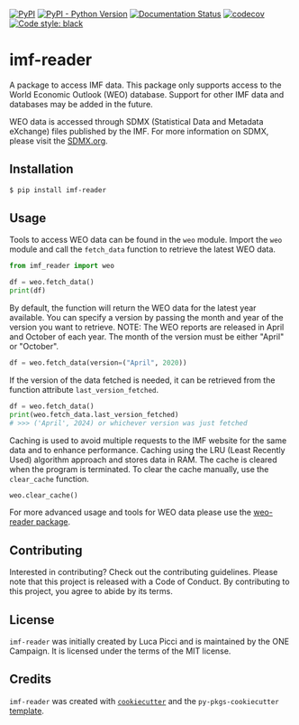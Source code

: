 [![PyPI](https://img.shields.io/pypi/v/imf-reader.svg)](https://pypi.org/project/imf-reader/)
[![PyPI - Python Version](https://img.shields.io/pypi/pyversions/imf_reader.svg)](https://pypi.org/project/imf_reader/)
[![Documentation Status](https://readthedocs.org/projects/imf-reader/badge/?version=latest)](https://imf-reader.readthedocs.io/en/latest/?badge=latest)
[![codecov](https://codecov.io/gh/ONEcampaign/imf-reader/branch/main/graph/badge.svg?token=YN8S1719NH)](https://codecov.io/gh/ONEcampaign/imf-reader)
[![Code style: black](https://img.shields.io/badge/code%20style-black-000000.svg)](https://github.com/psf/black)


# imf-reader

A package to access IMF data. This package only supports access to the World Economic Outlook (WEO) database.
Support for other IMF data and databases may be added in the future.

WEO data is accessed through SDMX (Statistical Data and Metadata eXchange) files published by the IMF.
For more information on SDMX, please visit the [SDMX.org](https://sdmx.org/).

## Installation

```bash
$ pip install imf-reader
```

## Usage

Tools to access WEO data can be found in the `weo` module.
Import the `weo` module and call the `fetch_data` function to retrieve the latest WEO data.

```python
from imf_reader import weo

df = weo.fetch_data()
print(df)

```

By default, the function will return the WEO data for the latest year available.
You can specify a version by passing the month and year of the version you want to retrieve.
NOTE: The WEO reports are released in April and October of each year. The month of the version must 
be either "April" or "October".

```python
df = weo.fetch_data(version=("April", 2020))
```

If the version of the data fetched is needed, it can be 
retrieved from the function attribute `last_version_fetched`.

```python
df = weo.fetch_data()
print(weo.fetch_data.last_version_fetched)
# >>> ('April', 2024) or whichever version was just fetched
```


Caching is used to avoid multiple requests to the IMF website for the same data and to enhance performance. 
Caching using the LRU (Least Recently Used) algorithm approach and stores data in RAM. The cache is cleared when the program is terminated.
To clear the cache manually, use the `clear_cache` function.

```python
weo.clear_cache()
```


For more advanced usage and tools for WEO data please use the [weo-reader package](https://github.com/epogrebnyak/weo-reader).


## Contributing

Interested in contributing? Check out the contributing guidelines. Please note that this project is released with a Code of Conduct. By contributing to this project, you agree to abide by its terms.

## License

`imf-reader` was initially created by Luca Picci and is maintained by the ONE Campaign. It is licensed under the terms of the MIT license.

## Credits

`imf-reader` was created with [`cookiecutter`](https://cookiecutter.readthedocs.io/en/latest/) and the `py-pkgs-cookiecutter` [template](https://github.com/py-pkgs/py-pkgs-cookiecutter).
